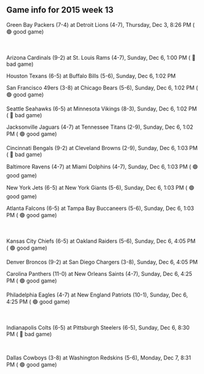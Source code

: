 ## Game info for 2015 week 13
Green Bay Packers (7-4) at Detroit Lions (4-7), Thursday, Dec 3, 8:26 PM (	:green_circle: good game)


<br/>

Arizona Cardinals (9-2) at St. Louis Rams (4-7), Sunday, Dec 6, 1:00 PM (	:red_circle: bad game)

Houston Texans (6-5) at Buffalo Bills (5-6), Sunday, Dec 6, 1:02 PM

San Francisco 49ers (3-8) at Chicago Bears (5-6), Sunday, Dec 6, 1:02 PM (	:green_circle: good game)

Seattle Seahawks (6-5) at Minnesota Vikings (8-3), Sunday, Dec 6, 1:02 PM (	:red_circle: bad game)

Jacksonville Jaguars (4-7) at Tennessee Titans (2-9), Sunday, Dec 6, 1:02 PM (	:green_circle: good game)

Cincinnati Bengals (9-2) at Cleveland Browns (2-9), Sunday, Dec 6, 1:03 PM (	:red_circle: bad game)

Baltimore Ravens (4-7) at Miami Dolphins (4-7), Sunday, Dec 6, 1:03 PM (	:green_circle: good game)

New York Jets (6-5) at New York Giants (5-6), Sunday, Dec 6, 1:03 PM (	:green_circle: good game)

Atlanta Falcons (6-5) at Tampa Bay Buccaneers (5-6), Sunday, Dec 6, 1:03 PM (	:green_circle: good game)


<br/>

Kansas City Chiefs (6-5) at Oakland Raiders (5-6), Sunday, Dec 6, 4:05 PM (	:green_circle: good game)

Denver Broncos (9-2) at San Diego Chargers (3-8), Sunday, Dec 6, 4:05 PM

Carolina Panthers (11-0) at New Orleans Saints (4-7), Sunday, Dec 6, 4:25 PM (	:green_circle: good game)

Philadelphia Eagles (4-7) at New England Patriots (10-1), Sunday, Dec 6, 4:25 PM (	:green_circle: good game)


<br/>

Indianapolis Colts (6-5) at Pittsburgh Steelers (6-5), Sunday, Dec 6, 8:30 PM (	:red_circle: bad game)


<br/>

Dallas Cowboys (3-8) at Washington Redskins (5-6), Monday, Dec 7, 8:31 PM (	:green_circle: good game)

